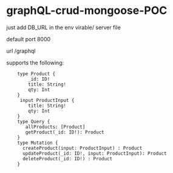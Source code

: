 # graphQL-crud-mongoose-POC

just add DB_URL in the env virable/ server file 

default port 8000

url /graphql

supports the following:
```    
    type Product {
        _id: ID!
        title: String!
        qty: Int
    }
     input ProductInput {
        title: String!
        qty: Int
    }
    type Query {
       allProducts: [Product]
       getProduct(_id: ID!): Product
    }
    type Mutation {
      createProduct(input: ProductInput) : Product
      updateProduct(_id: ID!, input: ProductInput): Product
      deleteProduct(_id: ID!) : Product
    }
```